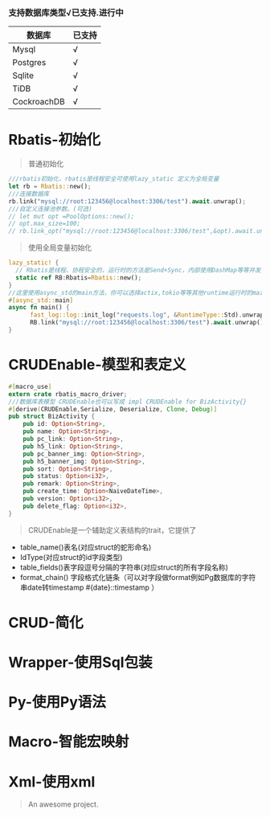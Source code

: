 ### 支持数据库类型√已支持.进行中
| 数据库    | 已支持 |
| ------ | ------ |
| Mysql            | √     |   
| Postgres         | √     |  
| Sqlite           | √     |  
| TiDB             | √     |
| CockroachDB      | √     |


# Rbatis-初始化
> 普通初始化
```rust
///rbatis初始化，rbatis是线程安全可使用lazy_static 定义为全局变量
let rb = Rbatis::new();
///连接数据库   
rb.link("mysql://root:123456@localhost:3306/test").await.unwrap();
///自定义连接池参数。(可选)
// let mut opt =PoolOptions::new();
// opt.max_size=100;
// rb.link_opt("mysql://root:123456@localhost:3306/test",&opt).await.unwrap();
```

> 使用全局变量初始化
```rust
lazy_static! {
  // Rbatis是线程、协程安全的，运行时的方法是Send+Sync，内部使用DashMap等等并发安全的map实现，无需担心线程竞争
  static ref RB:Rbatis=Rbatis::new();
}
//这里使用async_std的main方法，你可以选择actix,tokio等等其他runtime运行时的main方法或者 spawn
#[async_std::main]
async fn main() {
      fast_log::log::init_log("requests.log", &RuntimeType::Std).unwrap();
      RB.link("mysql://root:123456@localhost:3306/test").await.unwrap();
}

```



# CRUDEnable-模型和表定义

```rust
#[macro_use]
extern crate rbatis_macro_driver;
///数据库表模型 CRUDEnable也可以写成 impl CRUDEnable for BizActivity{}
#[derive(CRUDEnable,Serialize, Deserialize, Clone, Debug)]
pub struct BizActivity {
    pub id: Option<String>,
    pub name: Option<String>,
    pub pc_link: Option<String>,
    pub h5_link: Option<String>,
    pub pc_banner_img: Option<String>,
    pub h5_banner_img: Option<String>,
    pub sort: Option<String>,
    pub status: Option<i32>,
    pub remark: Option<String>,
    pub create_time: Option<NaiveDateTime>,
    pub version: Option<i32>,
    pub delete_flag: Option<i32>,
}
```

>  CRUDEnable是一个辅助定义表结构的trait，它提供了
* table_name()表名(对应struct的蛇形命名)
* IdType(对应struct的id字段类型)
* table_fields()表字段逗号分隔的字符串(对应struct的所有字段名称)
* format_chain() 字段格式化链条（可以对字段做format例如Pg数据库的字符串date转timestamp #{date}::timestamp ）


# CRUD-简化

# Wrapper-使用Sql包装

# Py-使用Py语法

# Macro-智能宏映射

# Xml-使用xml

> An awesome project.
